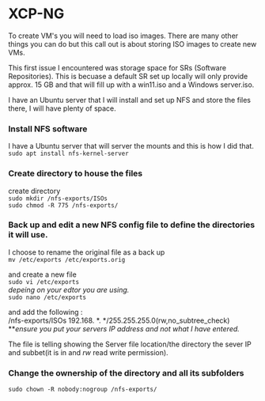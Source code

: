 # XCP-NG
To create VM's you will need to load iso images. There are many other things you can do but this call out is about storing ISO images to create new VMs.  

This first issue I encountered was storage space for SRs (Software Repositories). This is becuase a default SR set up locally will only provide approx. 15 GB and that will fill up with a win11.iso and a Windows server.iso. 

I have an Ubuntu server that I will install and set up NFS and store the files there, I will have plenty of space.  

### Install NFS software
I have a Ubuntu server that will server the mounts and this is how I did that.  
`sudo apt install nfs-kernel-server`  

### Create directory to house the files
create directory  
`sudo mkdir /nfs-exports/ISOs`  
`sudo chmod -R 775 /nfs-exports/`  

### Back up and edit a new NFS config file to define the directories it will use.  

I choose to rename the original file as a back up  
`mv /etc/exports /etc/exports.orig`  

and create a new file  
`sudo vi /etc/exports  `  
*depeing on your edtor you are using.*  
`sudo nano /etc/exports`  

and add the following :  
/nfs-exports/ISOs 192.168. *. */255.255.255.0(rw,no_subtree_check)   
***ensure you put your servers IP address and not what I have entered.*  

The file is telling showing the Server file location/the directory the sever IP and subbet(it is in and *rw* read write permission).  

### Change the ownership of the directory and all its subfolders  
`sudo chown -R nobody:nogroup /nfs-exports/`  
 
